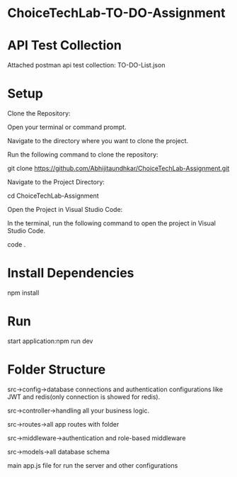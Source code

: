 # ChoiceTechLab-TO-DO-Assignment

# API Test Collection

Attached postman api test collection: TO-DO-List.json

# Setup

Clone the Repository:

Open your terminal or command prompt.

Navigate to the directory where you want to clone the project.

Run the following command to clone the repository:

git clone https://github.com/Abhijitaundhkar/ChoiceTechLab-Assignment.git

Navigate to the Project Directory:

cd ChoiceTechLab-Assignment

Open the Project in Visual Studio Code:

In the terminal, run the following command to open the project in Visual Studio Code.

code .

# Install Dependencies
npm install

# Run
start application:npm run dev
# Folder Structure

src->config->database connections and authentication configurations like JWT and redis(only connection is showed for redis).

src->controller->handling all your business logic.

src->routes->all app routes with folder

src->middleware->authentication and role-based middleware

src->models->all database schema

main app.js file for run the server and other configurations
